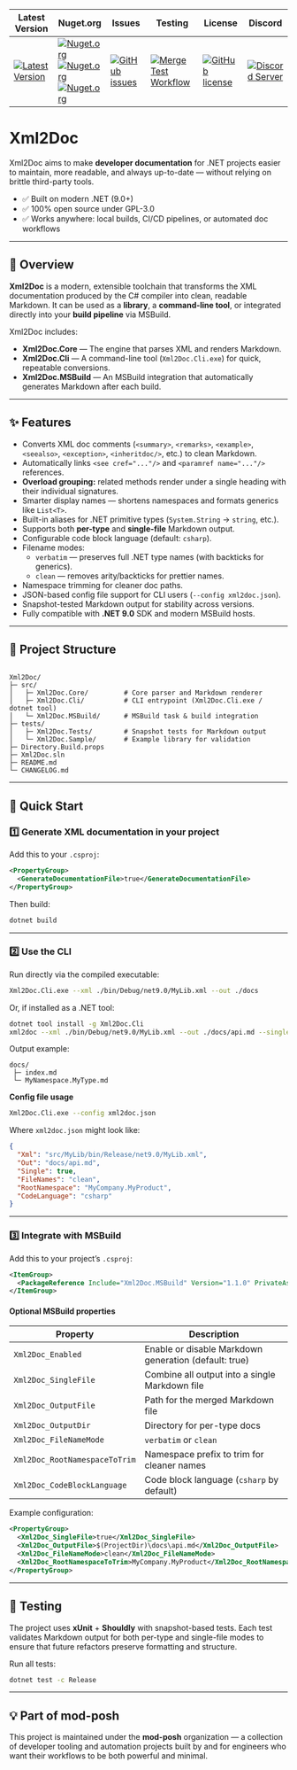| Latest Version | Nuget.org | Issues | Testing | License | Discord |
|-----------------|-----------------|----------------|----------------|----------------|----------------|
| [![Latest Version](https://img.shields.io/github/v/tag/mod-posh/xml2doc)](https://github.com/mod-posh/xml2doc/tags) | [![Nuget.org](https://img.shields.io/nuget/dt/=Xml2Doc.Core)](https://www.nuget.org/packages/Xml2Doc.Core)<br/>[![Nuget.org](https://img.shields.io/nuget/dt/=Xml2Doc.Cli)](https://www.nuget.org/packages/Xml2Doc.Cli)<br/>[![Nuget.org](https://img.shields.io/nuget/dt/=Xml2Doc.MSBuild)](https://www.nuget.org/packages/Xml2Doc.MSBuild) | [![GitHub issues](https://img.shields.io/github/issues/mod-posh/xml2doc)](https://github.com/mod-posh/xml2doc/issues) | [![Merge Test Workflow](https://github.com/mod-posh/xml2doc/actions/workflows/test.yml/badge.svg)](https://github.com/mod-posh/xml2doc/actions/workflows/test.yml) | [![GitHub license](https://img.shields.io/github/license/mod-posh/xml2doc)](https://github.com/mod-posh/xml2doc/blob/master/LICENSE) | [![Discord Server](https://assets-global.website-files.com/6257adef93867e50d84d30e2/636e0b5493894cf60b300587_full_logo_white_RGB.svg)](https://discord.com/channels/1044305359021555793/1044305781627035811) |
# Xml2Doc

Xml2Doc aims to make **developer documentation** for .NET projects easier to maintain, more readable, and always up-to-date — without relying on brittle third-party tools.

* ✅ Built on modern .NET (9.0+)
* ✅ 100% open source under GPL-3.0
* ✅ Works anywhere: local builds, CI/CD pipelines, or automated doc workflows

---

## 📖 Overview

**Xml2Doc** is a modern, extensible toolchain that transforms the XML documentation produced by the C# compiler into clean, readable Markdown.
It can be used as a **library**, a **command-line tool**, or integrated directly into your **build pipeline** via MSBuild.

Xml2Doc includes:

* **Xml2Doc.Core** — The engine that parses XML and renders Markdown.
* **Xml2Doc.Cli** — A command-line tool (`Xml2Doc.Cli.exe`) for quick, repeatable conversions.
* **Xml2Doc.MSBuild** — An MSBuild integration that automatically generates Markdown after each build.

---

## ✨ Features

* Converts XML doc comments (`<summary>`, `<remarks>`, `<example>`, `<seealso>`, `<exception>`, `<inheritdoc/>`, etc.) to clean Markdown.
* Automatically links `<see cref="..."/>` and `<paramref name="..."/>` references.
* **Overload grouping:** related methods render under a single heading with their individual signatures.
* Smarter display names — shortens namespaces and formats generics like `List<T>`.
* Built-in aliases for .NET primitive types (`System.String` → `string`, etc.).
* Supports both **per-type** and **single-file** Markdown output.
* Configurable code block language (default: `csharp`).
* Filename modes:
  * `verbatim` — preserves full .NET type names (with backticks for generics).
  * `clean` — removes arity/backticks for prettier names.
* Namespace trimming for cleaner doc paths.
* JSON-based config file support for CLI users (`--config xml2doc.json`).
* Snapshot-tested Markdown output for stability across versions.
* Fully compatible with **.NET 9.0** SDK and modern MSBuild hosts.

---

## 🧱 Project Structure

```

Xml2Doc/
├─ src/
│   ├─ Xml2Doc.Core/         # Core parser and Markdown renderer
│   ├─ Xml2Doc.Cli/          # CLI entrypoint (Xml2Doc.Cli.exe / dotnet tool)
│   └─ Xml2Doc.MSBuild/      # MSBuild task & build integration
├─ tests/
│   ├─ Xml2Doc.Tests/        # Snapshot tests for Markdown output
│   └─ Xml2Doc.Sample/       # Example library for validation
├─ Directory.Build.props
├─ Xml2Doc.sln
├─ README.md
└─ CHANGELOG.md

````

---

## 🚀 Quick Start

### 1️⃣ Generate XML documentation in your project

Add this to your `.csproj`:

```xml
<PropertyGroup>
  <GenerateDocumentationFile>true</GenerateDocumentationFile>
</PropertyGroup>
````

Then build:

```bash
dotnet build
```

---

### 2️⃣ Use the CLI

Run directly via the compiled executable:

```bash
Xml2Doc.Cli.exe --xml ./bin/Debug/net9.0/MyLib.xml --out ./docs
```

Or, if installed as a .NET tool:

```bash
dotnet tool install -g Xml2Doc.Cli
xml2doc --xml ./bin/Debug/net9.0/MyLib.xml --out ./docs/api.md --single --file-names clean
```

Output example:

```
docs/
 ├─ index.md
 └─ MyNamespace.MyType.md
```

**Config file usage**

```bash
Xml2Doc.Cli.exe --config xml2doc.json
```

Where `xml2doc.json` might look like:

```json
{
  "Xml": "src/MyLib/bin/Release/net9.0/MyLib.xml",
  "Out": "docs/api.md",
  "Single": true,
  "FileNames": "clean",
  "RootNamespace": "MyCompany.MyProduct",
  "CodeLanguage": "csharp"
}
```

---

### 3️⃣ Integrate with MSBuild

Add this to your project’s `.csproj`:

```xml
<ItemGroup>
  <PackageReference Include="Xml2Doc.MSBuild" Version="1.1.0" PrivateAssets="all" />
</ItemGroup>
```

#### Optional MSBuild properties

| Property                      | Description                                           |
| ----------------------------- | ----------------------------------------------------- |
| `Xml2Doc_Enabled`             | Enable or disable Markdown generation (default: true) |
| `Xml2Doc_SingleFile`          | Combine all output into a single Markdown file        |
| `Xml2Doc_OutputFile`          | Path for the merged Markdown file                     |
| `Xml2Doc_OutputDir`           | Directory for per-type docs                           |
| `Xml2Doc_FileNameMode`        | `verbatim` or `clean`                                 |
| `Xml2Doc_RootNamespaceToTrim` | Namespace prefix to trim for cleaner names            |
| `Xml2Doc_CodeBlockLanguage`   | Code block language (`csharp` by default)             |

Example configuration:

```xml
<PropertyGroup>
  <Xml2Doc_SingleFile>true</Xml2Doc_SingleFile>
  <Xml2Doc_OutputFile>$(ProjectDir)\docs\api.md</Xml2Doc_OutputFile>
  <Xml2Doc_FileNameMode>clean</Xml2Doc_FileNameMode>
  <Xml2Doc_RootNamespaceToTrim>MyCompany.MyProduct</Xml2Doc_RootNamespaceToTrim>
</PropertyGroup>
```

---

## 🧪 Testing

The project uses **xUnit** + **Shouldly** with snapshot-based tests.
Each test validates Markdown output for both per-type and single-file modes to ensure that future refactors preserve formatting and structure.

Run all tests:

```bash
dotnet test -c Release
```

---

## 💡 Part of mod-posh

This project is maintained under the **mod-posh** organization — a collection of developer tooling and automation projects built by and for engineers who want their workflows to be both powerful and minimal.

```

